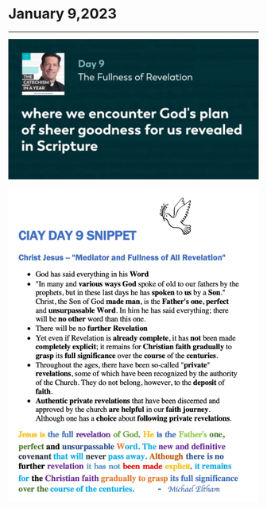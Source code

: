# January 9,2023
---

[![The Fullness of Revelation](https://github.com/fernal73/CIAY/blob/main/January/jpgs/Day009.jpg?raw=true)](https://youtu.be/v14auCZgM90 "The Fullness of Revelation")

![Day 9 Snippet](https://github.com/fernal73/CIAY/blob/main/January/jpgs/Day9Snippet.jpg?raw=true)
